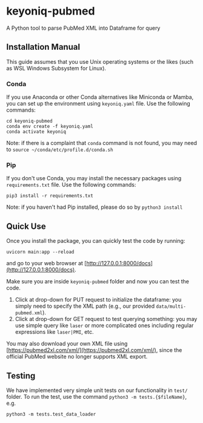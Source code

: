 # keyoniq-pubmed
A Python tool to parse PubMed XML into Dataframe for query

## Installation Manual
This guide assumes that you use Unix operating systems or the likes (such as WSL Windows Subsystem for Linux).

### Conda
If you use Anaconda or other Conda alternatives like Miniconda or Mamba, you can set up the environment using `keyoniq.yaml` file. Use the following commands:

```
cd keyoniq-pubmed
conda env create -f keyoniq.yaml
conda activate keyoniq
```

Note: if there is a complaint that `conda` command is not found, you may need to `source ~/conda/etc/profile.d/conda.sh`

### Pip
If you don't use Conda, you may install the necessary packages using `requirements.txt` file. Use the following commands:

```
pip3 install -r requirements.txt
```

Note: if you haven't had Pip installed, please do so by `python3 install`

## Quick Use
Once you install the package, you can quickly test the code by running:

```
uvicorn main:app --reload
```

and go to your web browser at [http://127.0.0.1:8000/docs](http://127.0.0.1:8000/docs).

Make sure you are inside `keyoniq-pubmed` folder and now you can test the code.

1. Click at drop-down for PUT request to initialize the dataframe: you simply need to specify the XML path (e.g., our provided `data/multi-pubmed.xml`).
2. Click at drop-down for GET request to test querying something: you may use simple query like `laser` or more complicated ones including regular expressions like `laser|PMI`, etc.

You may also download your own XML file using [https://pubmed2xl.com/xml/](https://pubmed2xl.com/xml/), since the official PubMed website no longer supports XML export.

## Testing
We have implemented very simple unit tests on our functionality in `test/` folder. To run the test, use the command `python3 -m tests.{$fileName}`, e.g.

```
python3 -m tests.test_data_loader
```
